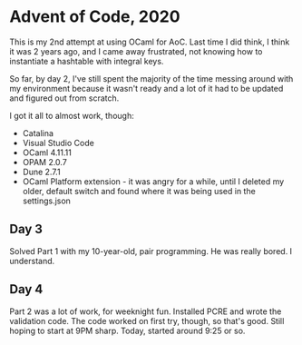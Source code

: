 # Advent of Code, 2020
This is my 2nd attempt at using OCaml for AoC. Last time I did think, I think it was 2 years ago, and I came away frustrated, not knowing how to instantiate a hashtable with integral keys.

So far, by day 2, I've still spent the majority of the time messing around with my environment because it wasn't ready and a lot of it had to be updated and figured out from scratch.

I got it all to almost work, though:
- Catalina
- Visual Studio Code
- OCaml 4.11.11
- OPAM 2.0.7
- Dune 2.7.1
- OCaml Platform extension - it was angry for a while, until I deleted my older, default switch and found where it was being used in the settings.json 

## Day 3
Solved Part 1 with my 10-year-old, pair programming. He was really bored. I understand.

## Day 4
Part 2 was a lot of work, for weeknight fun. Installed PCRE and wrote the validation code. The code worked on first try, though, so that's good.
Still hoping to start at 9PM sharp. Today, started around 9:25 or so.
